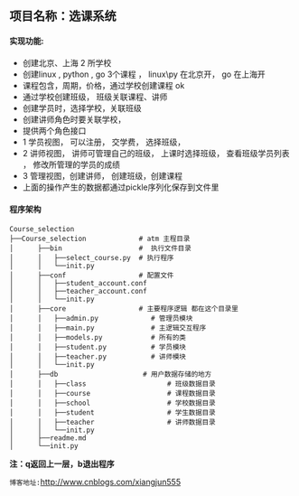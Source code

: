 ## 项目名称：选课系统

#### 实现功能:

- 创建北京、上海 2 所学校
- 创建linux , python , go 3个课程 ， linux\py 在北京开， go 在上海开
- 课程包含，周期，价格，通过学校创建课程   ok
- 通过学校创建班级， 班级关联课程、讲师
- 创建学员时，选择学校，关联班级
- 创建讲师角色时要关联学校，
- 提供两个角色接口
-   1 学员视图， 可以注册， 交学费， 选择班级，
-   2 讲师视图， 讲师可管理自己的班级， 上课时选择班级， 查看班级学员列表 ， 修改所管理的学员的成绩
-   3 管理视图，创建讲师， 创建班级，创建课程
- 上面的操作产生的数据都通过pickle序列化保存到文件里

#### 程序架构

```php+HTML
Course_selection
├──Course_selection             # atm 主程目录
│      ├──bin                   #  执行文件目录
│      │   ├──select_course.py  # 执行程序
│      │   └──init.py
│      ├──conf                  # 配置文件
│      │   ├──student_account.conf
│      │   ├──teacher_account.conf
│      │   └──init.py
│      ├──core                  # 主要程序逻辑 都在这个目录里
│      │   ├──admin.py             # 管理员模块
│      │   ├──main.py              # 主逻辑交互程序
│      │   ├──models.py            # 所有的类
│      │   ├──student.py           # 学员模块
│      │   ├──teacher.py           # 讲师模块
│      │   └──init.py
│      ├──db                     # 用户数据存储的地方
│      │   ├──class                    # 班级数据目录
│      │   ├──course                   # 课程数据目录
│      │   ├──school                   # 学校数据目录
│      │   ├──student                  # 学生数据目录
│      │   ├──teacher                  # 讲师数据目录
│      │   └──init.py
│      ├──readme.md
│      └──init.py
```

**注：q返回上一层，b退出程序**

`博客地址:`http://www.cnblogs.com/xiangjun555





